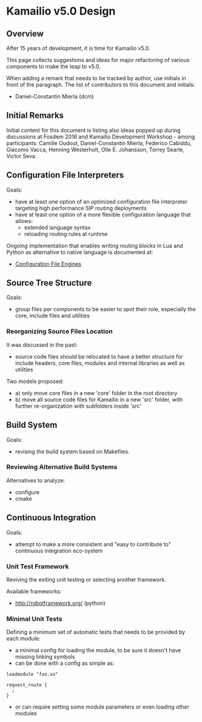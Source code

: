 # Kamailio v5.0 Design

## Overview

After 15 years of development, it is time for Kamailio v5.0.

This page collects suggestions and ideas for major refactoring of
various components to make the leap to v5.0.

When adding a remark that needs to be tracked by author, use initials in
front of the paragraph. The list of contributors to this document and
initials:

- Daniel-Constantin Mierla (dcm)

## Initial Remarks

Initial content for this document is listing also ideas popped up during
discussions at Fosdem 2016 and Kamailio Development Workshop - among
participants: Camille Oudout, Daniel-Constantin Mierla, Federico
Cabiddu, Giacomo Vacca, Henning Westerholt, Olle E. Johansson, Torrey
Searle, Victor Seva.

## Configuration File Interpreters

Goals:

- have at least one option of an optimized configuration file
    interpreter targeting high performance SIP routing deployments
- have at least one option of a more flexible configuration language
    that allows:
  - extended language syntax
  - reloading routing rules at runtime

Ongoing implementation that enables writing routing blocks in Lua and
Python as alternative to native language is documented at:

- [Configuration File Engines](../devel/config-engines.md)

## Source Tree Structure

Goals:

- group files per components to be easier to spot their role,
    especially the core, include files and utilities

### Reorganizing Source Files Location

It was discussed in the past:

- source code files should be relocated to have a better structure for
    include headers, core files, modules and internal libraries as well
    as utilities

Two models proposed:

- a\) only move core files in a new 'core' folder in the root
    directory
- b\) move all source code files for Kamailio in a new 'src' folder,
    with further re-organization with subfolders inside 'src'

## Build System

Goals:

- revising the build system based on Makefiles.

### Reviewing Alternative Build Systems

Alternatives to analyze:

- configure
- cmake

## Continuous Integration

Goals:

- attempt to make a more consistent and "easy to contribute to"
    continuous integration eco-system

### Unit Test Framework

Reviving the exiting unit testing or selecting another framework.

Available frameworks:

- <http://robotframework.org/> (python)

### Minimal Unit Tests

Defining a minimum set of automatic tests that needs to be provided by
each module:

- a minimal config for loading the module, to be sure it doesn't have
    missing linking symbols
- can be done with a config as simple as:

<!-- -->

    loadmodule "foo.so"

    request_route {
      ;
    }

- or can require setting some module parameters or even loading other
    modules
